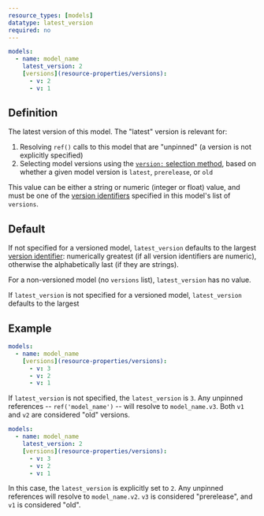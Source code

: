 ```yaml
---
resource_types: [models]
datatype: latest_version
required: no
---
```


<File name='models/<schema>.yml'>

```yml
models:
  - name: model_name
    latest_version: 2
    [versions](resource-properties/versions):
      - v: 2
      - v: 1
```

</File>

## Definition

The latest version of this model. The "latest" version is relevant for:
1. Resolving `ref()` calls to this model that are "unpinned" (a version is not explicitly specified)
2. Selecting model versions using the [`version:` selection method](methods#the-version-method), based on whether a given model version is `latest`, `prerelease`, or `old`

This value can be either a string or numeric (integer or float) value, and must be one of the [version identifiers](resource-properties/versions#v) specified in this model's list of `versions`.

## Default

If not specified for a versioned model, `latest_version` defaults to the largest [version identifier](resource-properties/versions#v): numerically greatest (if all version identifiers are numeric), otherwise the alphabetically last (if they are strings).

For a non-versioned model (no `versions` list), `latest_version` has no value.

If `latest_version` is not specified for a versioned model, `latest_version` defaults to the largest 


## Example

<File name='models/<schema>.yml'>

```yml
models:
  - name: model_name
    [versions](resource-properties/versions):
      - v: 3
      - v: 2
      - v: 1
```

</File>

If `latest_version` is not specified, the `latest_version` is `3`. Any unpinned references -- `ref('model_name')` -- will resolve to `model_name.v3`. Both `v1` and `v2` are considered "old" versions.

<File name='models/<schema>.yml'>

```yml
models:
  - name: model_name
    latest_version: 2
    [versions](resource-properties/versions):
      - v: 3
      - v: 2
      - v: 1
```

</File>

In this case, the `latest_version` is explicitly set to `2`. Any unpinned references will resolve to `model_name.v2`. `v3` is considered "prerelease", and `v1` is considered "old".
